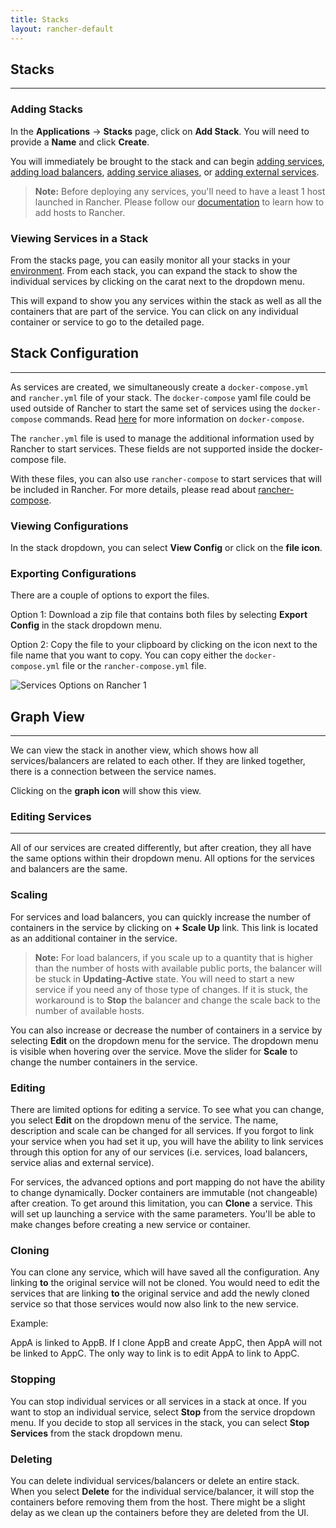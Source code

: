 ```yaml
---
title: Stacks
layout: rancher-default
---
```


## Stacks
---

### Adding Stacks

In the **Applications** -> **Stacks** page, click on **Add Stack**. You will need to provide a **Name** and click **Create**. 

You will immediately be brought to the stack and can begin [adding services]({{site.baseurl}}/rancher/rancher-ui/applications/stacks/adding-services/), [adding load balancers]({{site.baseurl}}/rancher/rancher-ui/applications/stacks/adding-balancers/), [adding service aliases]({{site.baseurl}}/rancher/rancher-ui/applications/stacks/adding-service-alias), or [adding external services]({{site.baseurl}}/rancher/rancher-ui/applications/stacks/adding-external-services).

> **Note:** Before deploying any services, you'll need to have a least 1 host launched in Rancher. Please follow our [documentation]({{site.baseurl}}/rancher/rancher-ui/infrastructure/hosts) to learn how to add hosts to Rancher.

### Viewing Services in a Stack 

From the stacks page, you can easily monitor all your stacks in your [environment]({{site.baseurl}}/rancher/configuration/environments/). From each stack, you can expand the stack to show the individual services by clicking on the carat next to the dropdown menu.

This will expand to show you any services within the stack as well as all the containers that are part of the service. You can click on any individual container or service to go to the detailed page.

## Stack Configuration
---

As services are created, we simultaneously create a `docker-compose.yml` and `rancher.yml` file of your stack. The `docker-compose` yaml file could be used outside of Rancher to start the same set of services using the `docker-compose` commands. Read [here](https://docs.docker.com/compose/) for more information on `docker-compose`. 

The `rancher.yml` file is used to manage the additional information used by Rancher to start services. These fields are not supported inside the docker-compose file.

With these files, you can also use `rancher-compose` to start services that will be included in Rancher. For more details, please read about [rancher-compose]({{site.baseurl}}/rancher/rancher-compose/).

### Viewing Configurations

In the stack dropdown, you can select **View Config** or click on the **file icon**.

### Exporting Configurations

There are a couple of options to export the files. 

Option 1: Download a zip file that contains both files by selecting **Export Config** in the stack dropdown menu.

Option 2: Copy the file to your clipboard by clicking on the icon next to the file name that you want to copy. You can copy either the `docker-compose.yml` file or the `rancher-compose.yml` file. 

![Services Options on Rancher 1]({{site.baseurl}}/img/rancher/rancher_stacks_1.png)

## Graph View 
---

We can view the stack in another view, which shows how all services/balancers are related to each other. If they are linked together, there is a connection between the service names. 

Clicking on the **graph icon** will show this view.

### Editing Services
---

All of our services are created differently, but after creation, they all have the same options within their dropdown menu. All options for the services and balancers are the same. 

### Scaling

For services and load balancers, you can quickly increase the number of containers in the service by clicking on **+ Scale Up** link. This link is located as an additional container in the service.

> **Note:** For load balancers, if you scale up to a quantity that is higher than the number of hosts with available public ports, the balancer will be stuck in **Updating-Active** state. You will need to start a new service if you need any of those type of changes. If it is stuck, the workaround is to **Stop** the balancer and change the scale back to the number of available hosts.

You can also increase or decrease the number of containers in a service by selecting **Edit** on the dropdown menu for the service. The dropdown menu is visible when hovering over the service. Move the slider for **Scale** to change the number containers in the service.

### Editing 
There are limited options for editing a service. To see what you can change, you select **Edit** on the dropdown menu of the service. The name, description and scale can be changed for all services. If you forgot to link your service when you had set it up, you will have the ability to link services through this option for any of our services (i.e. services, load balancers, service alias and external service).

For services, the advanced options and port mapping do not have the ability to change dynamically. Docker containers are immutable (not changeable) after creation. To get around this limitation, you can **Clone** a service. This will set up launching a service with the same parameters. You'll be able to make changes before creating a new service or container. 

### Cloning

You can clone any service, which will have saved all the configuration. Any linking **to** the original service will not be cloned. You would need to edit the services that are linking **to** the original service and add the newly cloned service so that those services would now also link to the new service.

Example:

AppA is linked to AppB. If I clone AppB and create AppC, then AppA will not be linked to AppC. The only way to link is to edit AppA to link to AppC.

### Stopping 

You can stop individual services or all services in a stack at once. If you want to stop an individual service, select **Stop** from the service dropdown menu. If you decide to stop all services in the stack, you can select **Stop Services** from the stack dropdown menu.

### Deleting

You can delete individual services/balancers or delete an entire stack. When you select **Delete** for the individual service/balancer, it will stop the containers before removing them from the host. There might be a slight delay as we clean up the containers before they are deleted from the UI.


